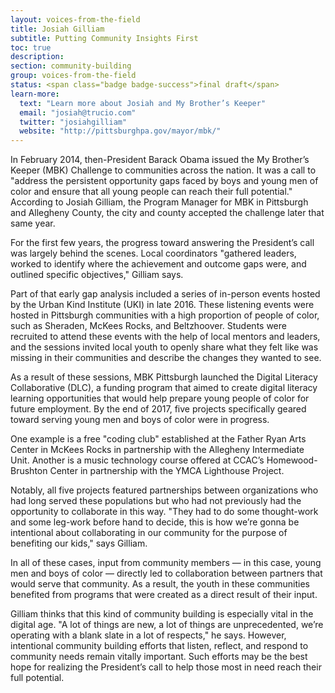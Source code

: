 ```yaml
---
layout: voices-from-the-field
title: Josiah Gilliam
subtitle: Putting Community Insights First
toc: true
description:
section: community-building
group: voices-from-the-field
status: <span class="badge badge-success">final draft</span>
learn-more:
  text: "Learn more about Josiah and My Brother’s Keeper"
  email: "josiah@trucio.com"
  twitter: "josiahgilliam"
  website: "http://pittsburghpa.gov/mayor/mbk/"
---
```


In February 2014, then-President Barack Obama issued the My Brother’s Keeper (MBK) Challenge to communities across the nation. It was a call to "address the persistent opportunity gaps faced by boys and young men of color and ensure that all young people can reach their full potential." According to Josiah Gilliam, the Program Manager for MBK in Pittsburgh and Allegheny County, the city and county accepted the challenge later that same year.

For the first few years, the progress toward answering the President’s call was largely behind the scenes. Local coordinators "gathered leaders, worked to identify where the achievement and outcome gaps were, and outlined specific objectives," Gilliam says.

Part of that early gap analysis included a series of in-person events hosted by the Urban Kind Institute (UKI) in late 2016. These listening events were hosted in Pittsburgh communities with a high proportion of people of color, such as Sheraden, McKees Rocks, and Beltzhoover. Students were recruited to attend these events with the help of local mentors and leaders, and the sessions invited local youth to openly share what they felt like was missing in their communities and describe the changes they wanted to see.

As a result of these sessions, MBK Pittsburgh launched the Digital Literacy Collaborative (DLC), a funding program that aimed to create digital literacy learning opportunities that would help prepare young people of color for future employment. By the end of 2017, five projects specifically geared toward serving young men and boys of color were in progress.

One example is a free "coding club" established at the Father Ryan Arts Center in McKees Rocks in partnership with the Allegheny Intermediate Unit. Another is a music technology course offered at CCAC’s Homewood-Brushton Center in partnership with the YMCA Lighthouse Project.

Notably, all five projects featured partnerships between organizations who had long served these populations but who had not previously had the opportunity to collaborate in this way. "They had to do some thought-work and some leg-work before hand to decide, this is how we’re gonna be intentional about collaborating in our community for the purpose of benefiting our kids," says Gilliam.

In all of these cases, input from community members — in this case, young men and boys of color — directly led to collaboration between partners that would serve that community. As a result, the youth in these communities benefited from programs that were created as a direct result of their input.

Gilliam thinks that this kind of community building is especially vital in the digital age. "A lot of things are new, a lot of things are unprecedented, we’re operating with a blank slate in a lot of respects," he says. However, intentional community building efforts that listen, reflect, and respond to community needs remain vitally important. Such efforts may be the best hope for realizing the President’s call to help those most in need reach their full potential.
